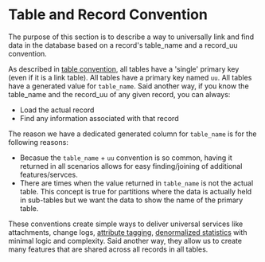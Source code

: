 # Table and Record Convention

The purpose of this section is to describe a way to universally link and find data in the database based on a record's table_name and a record_uu convention.

As described in [table convention](./table-convention.md), all tables have a 'single' primary key (even if it is a link table). All tables have a primary key named `uu`. All tables have a generated value for `table_name`.  Said another way, if you know the table_name and the record_uu of any given record, you can always:

- Load the actual record
- Find any information associated with that record

The reason we have a dedicated generated column for `table_name` is for the following reasons:

- Becasue the `table_name` + `uu` convention is so common, having it returned in all scenarios allows for easy finding/joining of additional features/servces.
- There are times when the value returned in `table_name` is not the actual table. This concept is true for partitions where the data is actually held in sub-tables but we want the data to show the name of the primary table.

These conventions create simple ways to deliver universal services like attachments, change logs, [attribute tagging](./attribute-tag.md), [denormalized statistics](./statistics-convention.md) with minimal logic and complexity. Said another way, they allow us to create many features that are shared across all records in all tables.
